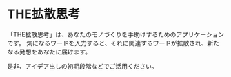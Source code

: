 # THE拡散思考

「THE拡散思考」は、あなたのモノづくりを手助けするためのアプリケーションです。
気になるワードを入力すると、それに関連するワードが拡散され、新たなる発想をあなたに届けます。

是非、アイデア出しの初期段階などでご活用ください。
